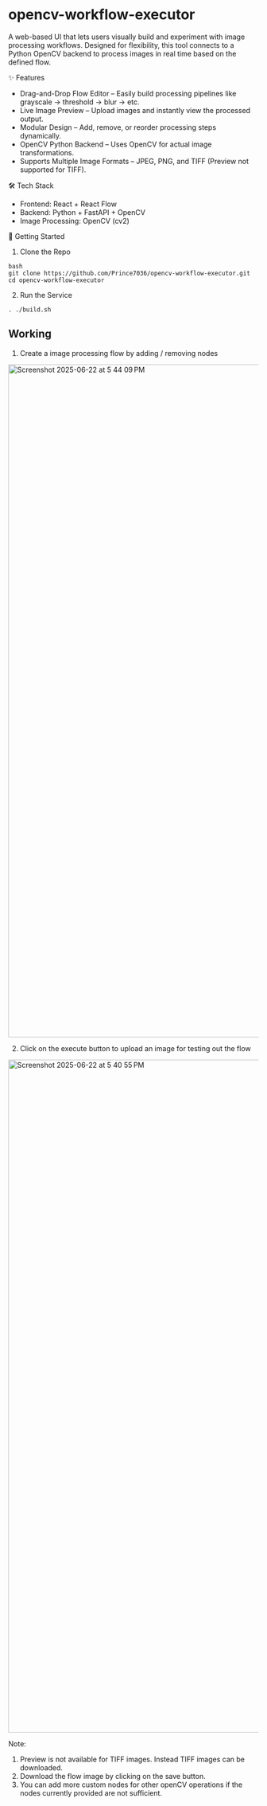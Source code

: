 # opencv-workflow-executor

A web-based UI that lets users visually build and experiment with image processing workflows. Designed for flexibility, this tool connects to a Python OpenCV backend to process images in real time based on the defined flow.

✨ Features

- Drag-and-Drop Flow Editor – Easily build processing pipelines like grayscale → threshold → blur → etc.
- Live Image Preview – Upload images and instantly view the processed output.
- Modular Design – Add, remove, or reorder processing steps dynamically.
- OpenCV Python Backend – Uses OpenCV for actual image transformations.
- Supports Multiple Image Formats – JPEG, PNG, and TIFF (Preview not supported for TIFF).

🛠️ Tech Stack

- Frontend: React + React Flow
- Backend: Python + FastAPI + OpenCV
- Image Processing: OpenCV (cv2)

🚀 Getting Started

1. Clone the Repo
```
bash
git clone https://github.com/Prince7036/opencv-workflow-executor.git
cd opencv-workflow-executor
```

2. Run the Service
```
. ./build.sh
```


## Working


1. Create a image processing flow by adding / removing nodes
<img width="1352" alt="Screenshot 2025-06-22 at 5 44 09 PM" src="https://github.com/user-attachments/assets/1195b759-e1d4-49d7-bced-0f8e8abf660d" />

2. Click on the execute button to upload an image for testing out the flow
<img width="1352" alt="Screenshot 2025-06-22 at 5 40 55 PM" src="https://github.com/user-attachments/assets/b9c930d1-5829-44ad-9f18-912d03fd36cc" />

Note:
1. Preview is not available for TIFF images. Instead TIFF images can be downloaded.
2. Download the flow image by clicking on the save button.
3. You can add more custom nodes for other openCV operations if the nodes currently provided are not sufficient.

